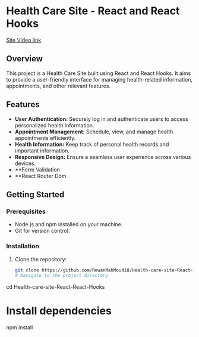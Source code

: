 # Health Care Site - React and React Hooks

[Site Video link](https://drive.google.com/file/d/1lKhU7nu2oCPZW2i_28Wf-NCWwXYN74bJ/view?usp=drive_link)

## Overview

This project is a Health Care Site built using React and React Hooks. It aims to provide a user-friendly interface for managing health-related information, appointments, and other relevant features.

## Features

- **User Authentication:** Securely log in and authenticate users to access personalized health information.
- **Appointment Management:** Schedule, view, and manage health appointments efficiently.
- **Health Information:** Keep track of personal health records and important information.
- **Responsive Design:** Ensure a seamless user experience across various devices.
- **Form Validation
- **React Router Dom

## Getting Started

### Prerequisites

- Node.js and npm installed on your machine.
- Git for version control.

### Installation

1. Clone the repository:

   ```bash
   git clone https://github.com/RewanMahMoud18/Health-care-site-React-React-Hooks.git
   # Navigate to the project directory
cd Health-care-site-React-React-Hooks

# Install dependencies
npm install
